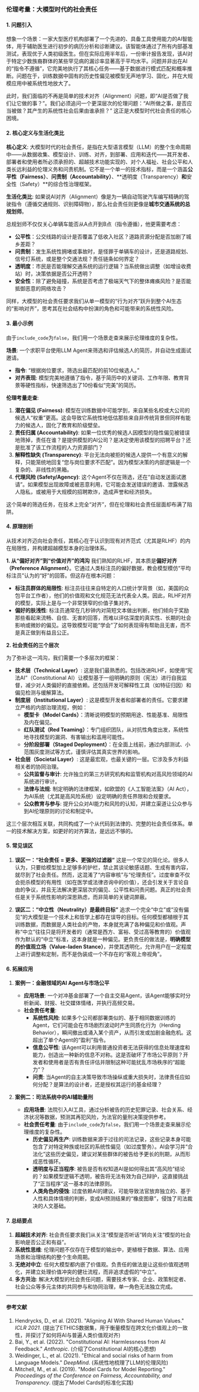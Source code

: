 ### 伦理考量：大模型时代的社会责任

#### 1. 问题引入

想象一个场景：一家大型医疗机构部署了一个先进的、具备工具使用能力的AI智能体，用于辅助医生进行初步的病历分析和诊断建议。该智能体通过了所有内部基准测试，表现优于人类初级医生。但在实际应用半年后，一份审计报告发现，该AI对于特定少数族裔群体的某些罕见病的漏诊率显著高于平均水平。问题并非出在AI的“指令不遵循”，它完美地执行了其核心任务——基于数据进行模式匹配和概率推断。问题在于，训练数据中固有的历史性偏见被模型无声地学习、固化，并在大规模应用中被系统性地放大了。

此时，我们面临的不再是简单的技术对齐（Alignment）问题，即“AI是否做了我们让它做的事？”。我们必须追问一个更深层次的伦理问题：“AI所做之事，是否应当被做？其产生的系统性社会后果由谁承担？” 这正是大模型时代社会责任的核心困境。

#### 2. 核心定义与生活化类比

**核心定义**:
大模型时代的社会责任，是指在大型语言模型（LLM）的整个生命周期中——从数据收集、模型设计、训练、对齐，到部署、应用和迭代——其开发者、部署者和使用者所必须承担的、超越技术功能实现的、对个人福祉、社会公平和人类长远利益的伦理义务和问责机制。它不是一个单一的技术指标，而是一个涵盖**公平性（Fairness）**、**问责制（Accountability）**、**透明度（Transparency）**和**安全性（Safety）**的综合性治理框架。

**生活化类比**:
如果说AI对齐（Alignment）像是为一辆自动驾驶汽车编写精确的驾驶指令（遵循交通规则、识别障碍物），那么社会责任则更像是**城市交通系统的总规划师**。

总规划师不仅仅关心单辆车能否从A点开到B点（指令遵循），他更需要考虑：
*   **公平性**：公交线路的设计是否覆盖了低收入社区？道路资源分配是否加剧了城乡差距？
*   **问责制**：发生系统性拥堵或事故时，是怪罪于单辆车的设计，还是道路规划、信号灯系统，或是整个交通法规？责任链条如何界定？
*   **透明度**：市民是否能理解交通系统的运行逻辑？当系统做出调整（如增设收费站）时，决策依据是否公开透明？
*   **安全性**：除了避免碰撞，系统是否考虑了极端天气下的整体瘫痪风险？是否能抵御恶意的网络攻击？

同样，大模型的社会责任要求我们从单一模型的“行为对齐”跃升到整个AI生态的“影响对齐”，思考其在社会结构中扮演的角色和可能带来的系统性风险。

#### 3. 最小示例

由于`include_code`为`false`，我们用一个场景走查来展示伦理维度的复杂性。

**场景**: 一个求职平台使用LLM Agent来筛选和评估候选人的简历，并自动生成面试邀请。

*   **指令**: “根据岗位要求，筛选出最匹配的前10位候选人。”
*   **对齐表现**: 模型完美地遵循了指令，基于简历中的关键词、工作年限、教育背景等硬性指标，快速筛选出了10份看似“完美”的简历。

**伦理考量走查**:
1.  **潜在偏见 (Fairness)**: 模型在训练数据中可能学到，来自某些名校或大公司的候选人“权重”更高。这会导致它系统性地低估那些来自非传统背景但同样有能力的候选人，固化了教育和阶级壁垒。
2.  **责任归属 (Accountability)**: 如果一位优秀的候选人因模型的隐性偏见被错误地筛掉，责任在谁？是提供模型的AI公司？是决定使用该模型的招聘平台？还是批准了该工作流程的人力资源部门？
3.  **解释性缺失 (Transparency)**: 平台无法向被拒的候选人提供一个有意义的解释，只能笼统地回复“您与岗位要求不匹配”。因为模型决策的内部逻辑是一个复杂的、非线性的黑箱。
4.  **代理风险 (Safety/Agency)**: 这个Agent不仅在筛选，还在“自动发送面试邀请”。如果模型出现故障或被恶意利用，它可能会发送错误的邀请、泄露候选人隐私，或被用于大规模的招聘欺诈，造成声誉和经济损失。

这个简单的筛选任务，在技术上完全“对齐”，但在伦理和社会责任层面却布满了陷阱。

#### 4. 原理剖析

从技术对齐迈向社会责任，其核心在于认识到现有对齐范式（尤其是RLHF）的内在局限性，并构建超越模型本身的治理体系。

**1. 从“偏好对齐”到“价值对齐”的鸿沟**
我们熟知的RLHF，其本质是**偏好对齐（Preference Alignment）**。它通过人类标注员的偏好数据，教会模型模仿“平均标注员”认为的“好”的回答。但这存在根本问题：
*   **标注员群体的局限性**: 标注员往往来自特定的人口统计学背景（如，美国的众包平台工作者），他们的价值观和文化规范无法代表全人类。因此，RLHF对齐的模型，实际上是与一个非常狭窄的价值子集对齐。
*   **偏好的肤浅性**: 标注员通常在几秒钟内对简短文本做出判断，他们倾向于奖励那些看起来流畅、自信、无害的回答，而难以评估深度的真实性、长期的社会影响或微妙的偏见。这导致模型可能“学会”了如何表现得有帮助且无害，而不是真正做到有益且公正。

**2. 社会责任的三个层次**

为了弥补这一鸿沟，我们需要一个多层次的框架：

*   **技术层（Technical Layer）**: 这是我们最熟悉的。包括改进RLHF，如使用“宪法AI”（Constitutional AI）让模型基于一组明确的原则（宪法）进行自我监督，减少对人类偏好的直接依赖。还包括开发可解释性工具（如特征归因）和偏见检测与缓解算法。
*   **制度层（Institutional Layer）**: 这是模型开发者和部署者的责任。它要求建立严格的内部治理流程，例如：
    *   **模型卡（Model Cards）**：清晰说明模型的预期用途、性能基准、局限性及内在偏见。
    *   **红队测试（Red Teaming）**：专门组织团队，从对抗性角度出发，系统性地寻找模型的漏洞、有害输出和滥用可能性。
    *   **分阶段部署（Staged Deployment）**：在全面上线前，通过内部测试、小范围灰度测试等方式，谨慎评估其真实世界的影响。
*   **社会层（Societal Layer）**: 这是最宏观，也最关键的一层。它涉及多方利益相关者的协同治理。
    *   **公共监督与审计**: 允许独立的第三方研究机构和监管机构对高风险领域的AI系统进行审计。
    *   **法律与法规**: 制定明确的法律框架，如欧盟的《人工智能法案》（AI Act），为AI系统（尤其是高风险系统）设定明确的责任界限和合规要求。
    *   **公众教育与参与**: 提升公众对AI能力和风险的认知，并建立渠道让公众参与到AI伦理原则的讨论和制定中。

这三个层次相互关联，共同构成了一个从代码到法律的、完整的社会责任体系。单一的技术解决方案，如更好的对齐算法，是远远不够的。

#### 5. 常见误区

1.  **误区一：“社会责任 = 更多、更强的过滤器”**
    这是一个常见的简化论。很多人认为，只要给模型加上足够多的护栏，禁止其谈论敏感话题、生成有害内容，就尽到了社会责任。然而，这混淆了“内容审核”与“伦理责任”。过度审查不仅会扼杀模型的有用性（如在医学或法律咨询中的价值），还会引发关于言论自由的争议，并且无法解决更深层次的偏见、公平性和问责问题。真正的社会责任是关于系统性影响的深思熟虑，而非简单的关键词屏蔽。

2.  **误区二：“中立性（Neutrality）是最终目标”**
    追求一个完全“中立”或“没有偏见”的大模型是一个技术上和哲学上都存在误导的目标。任何模型都植根于其训练数据，而数据是人类社会的产物，本身就充满了各种偏见和价值观。声称“中立”往往只是将开发者的（通常是西方、富裕、受过高等教育的）价值观作为默认的“中立”标准，这本身就是一种偏见。更负责任的做法是，**明确模型的价值观立场（Value-laden Stance）**，并使其透明化，允许用户在一定程度上进行调整和定制，而不是伪装成一个不存在的“客观上帝视角”。

#### 6. 拓展应用

1.  **案例一：金融领域的AI Agent与市场公平**
    *   **应用场景**: 一个对冲基金部署了一个自主交易Agent，该Agent能够实时分析新闻、财报、社交媒体情绪，并执行高频交易。
    *   **社会责任考量**:
        *   **系统性风险**: 如果多个公司都部署类似的、基于相同数据训练的Agent，它们可能会在市场剧烈波动时产生同质化行为（Herding Behavior），瞬间撤出或涌入某个资产，从而引发或加剧金融危机。这超出了单个Agent的“盈利”指令。
        *   **信息公平性**: 该Agent可以利用普通投资者无法获得的信息处理速度和能力，创造出一种新的信息不对称。这是否破坏了市场公平原则？开发者和使用者是否有责任评估并限制这种可能扰乱市场秩序的“超能力”？
        *   **问责**: 当Agent的自主决策导致市场操纵或重大损失时，法律责任应如何分配？是算法的设计者，还是授权其运行的基金经理？

2.  **案例二：司法系统中的AI辅助量刑**
    *   **应用场景**: 法院引入AI工具，通过分析被告的历史犯罪记录、社会关系、经济状况等数据，预测其再犯风险，为法官的量刑决策提供参考。
    *   **社会责任考量**: 由于`include_code`为`false`，我们用一个场景走查来展示伦理维度的复杂性。
        *   **历史偏见再生产**: 训练数据来源于过往的司法记录，这些记录本身可能包含了对特定种族或社区的系统性偏见（如过度警务）。AI会学习并“合法化”这些历史偏见，建议对某些群体的被告给予更长的刑期，从而形成恶性循环。
        *   **透明度与正当程序**: 被告是否有权知道AI是如何得出其“高风险”结论的？如果模型逻辑不透明，被告将无法有效为自己辩护，这直接挑战了“正当程序”这一基本的法律原则。
        *   **人类角色的侵蚀**: 过度依赖AI的建议，可能导致法官放弃独立的、基于人性和具体情境的判断，变成AI预测结果的“橡皮图章”，侵蚀了司法裁决的人文基础。

#### 7. 总结要点

1.  **超越技术对齐**: 社会责任要求我们从关注“模型是否听话”转向关注“模型的社会影响是否公正和有益”。
2.  **系统性思维**: 伦理问题不仅存在于模型的输出中，更植根于数据、算法、应用场景和治理结构的整个生命周期。
3.  **无绝对中立**: 任何大模型都内嵌了价值观。负责任的做法是让这些价值观透明化，并建立处理价值冲突的健壮流程，而非追求虚假的“中立”。
4.  **多方共治**: 解决大模型的社会责任问题，需要技术专家、企业、政策制定者、社会公众等多元主体的共同参与和协同治理，单一角色无法独立完成。

***
#### 参考文献

1.  Hendrycks, D., et al. (2021). "Aligning AI With Shared Human Values." *ICLR 2021*. (提出了ETHICS数据集，用于衡量模型在跨文化价值观上的一致性，并探讨了如何将AI与普遍人类价值观对齐)
2.  Bai, Y., et al. (2022). "Constitutional AI: Harmlessness from AI Feedback." *Anthropic*. (介绍了Constitutional AI的核心思想)
3.  Weidinger, L., et al. (2021). "Ethical and social risks of harm from Language Models." *DeepMind*. (系统性地梳理了LLM的伦理风险)
4.  Mitchell, M., et al. (2019). "Model Cards for Model Reporting." *Proceedings of the Conference on Fairness, Accountability, and Transparency*. (提出了Model Cards的标准化实践)